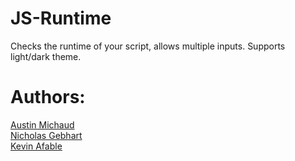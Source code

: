 # JS-Runtime

Checks the runtime of your script, allows multiple inputs.
Supports light/dark theme.

# Authors:

[Austin Michaud](https://foobar404.dev)<br>
[Nicholas Gebhart](https://github.com/gebhartn)  
[Kevin Afable](https://github.com/Vyraal1)
